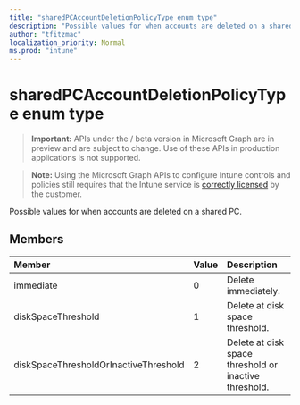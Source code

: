 ```yaml
---
title: "sharedPCAccountDeletionPolicyType enum type"
description: "Possible values for when accounts are deleted on a shared PC."
author: "tfitzmac"
localization_priority: Normal
ms.prod: "intune"
---
```


# sharedPCAccountDeletionPolicyType enum type

> **Important:** APIs under the / beta version in Microsoft Graph are in preview and are subject to change. Use of these APIs in production applications is not supported.

> **Note:** Using the Microsoft Graph APIs to configure Intune controls and policies still requires that the Intune service is [correctly licensed](https://go.microsoft.com/fwlink/?linkid=839381) by the customer.

Possible values for when accounts are deleted on a shared PC.
## Members
|Member|Value|Description|
|:---|:---|:---|
|immediate|0|Delete immediately.|
|diskSpaceThreshold|1|Delete at disk space threshold.|
|diskSpaceThresholdOrInactiveThreshold|2|Delete at disk space threshold or inactive threshold.|





